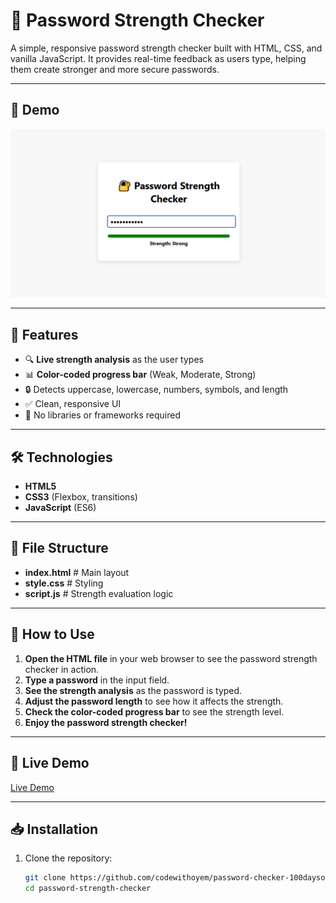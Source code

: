 # 🔐 Password Strength Checker

A simple, responsive password strength checker built with HTML, CSS, and vanilla JavaScript. It provides real-time feedback as users type, helping them create stronger and more secure passwords.

---

## 📸 Demo

![Password Strength Demo](demo-screenshot.png)

---

## 🚀 Features

- 🔍 **Live strength analysis** as the user types  
- 📊 **Color-coded progress bar** (Weak, Moderate, Strong)  
- 🔒 Detects uppercase, lowercase, numbers, symbols, and length  
- ✅ Clean, responsive UI  
- 💾 No libraries or frameworks required  

---

## 🛠 Technologies

- **HTML5**  
- **CSS3** (Flexbox, transitions)  
- **JavaScript** (ES6)

---

## 📂 File Structure

- **index.html**  # Main layout
- **style.css**  # Styling
- **script.js**  # Strength evaluation logic

---

## 📝 How to Use

1. **Open the HTML file** in your web browser to see the password strength checker in action.
2. **Type a password** in the input field.
3. **See the strength analysis** as the password is typed.
4. **Adjust the password length** to see how it affects the strength.
5. **Check the color-coded progress bar** to see the strength level.
6. **Enjoy the password strength checker!**

---

## 🚀 Live Demo

[Live Demo](https://codewithoyem.github.io/password-checker-100daysofcode/)

---

## 📥 Installation

1. Clone the repository:

   ```bash
   git clone https://github.com/codewithoyem/password-checker-100daysofcode.git
   cd password-strength-checker
